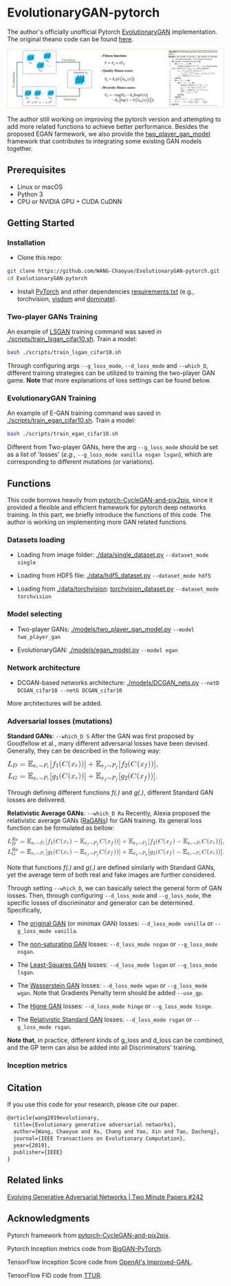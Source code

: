 # EvolutionaryGAN-pytorch
The author's officially unofficial Pytorch [EvolutionaryGAN](https://arxiv.org/abs/1803.00657) implementation. The original theano code can be found [here](https://github.com/WANG-Chaoyue/EvolutionaryGAN).

![framework](imgs/EGAN_framework.jpg?raw=true "framework")

The author still working on improving the pytorch version and attempting to add more related functions to achieve better performance. Besides the proposed EGAN farmework, we also provide the [two_player_gan_model](https://github.com/WANG-Chaoyue/EvolutionaryGAN-pytorch/blob/master/models/two_player_gan_model.py) framework that contributes to integrating some existing GAN models together.

## Prerequisites

- Linux or macOS
- Python 3
- CPU or NVIDIA GPU + CUDA CuDNN

## Getting Started
### Installation

- Clone this repo:
```bash
git clone https://github.com/WANG-Chaoyue/EvolutionaryGAN-pytorch.git
cd EvolutionaryGAN-pytorch
```

- Install [PyTorch](https://pytorch.org/get-started/locally/) and other dependencies [requirements.txt](https://github.com/WANG-Chaoyue/EvolutionaryGAN-pytorch/blob/master/requirements.txt) (e.g., torchvision, [visdom](https://github.com/facebookresearch/visdom) and [dominate](https://github.com/Knio/dominate)).

### Two-player GANs Training

An example of [LSGAN](https://arxiv.org/abs/1611.04076) training command was saved in [./scripts/train_lsgan_cifar10.sh](). Train a model: 
```bash
bash ./scripts/train_lsgan_cifar10.sh
```
Through configuring args `--g_loss_mode`, `--d_loss_mode` and `--which_D`, different training strategies can be utilized to training the two-player GAN game. **Note** that more explanations of loss settings can be found below. 

### EvolutionaryGAN Training

An example of E-GAN training command was saved in [./scripts/train_egan_cifar10.sh](). Train a model:
```bash
bash ./scripts/train_egan_cifar10.sh
```
Different from Two-player GANs, here the arg `--g_loss_mode` should be set as a list of 'losses' (*e.g.,* `--g_loss_mode vanilla nsgan lsgan`), which are corresponding to different mutations (or variations). 


## Functions

This code borrows heavily from [pytorch-CycleGAN-and-pix2pix](https://github.com/junyanz/pytorch-CycleGAN-and-pix2pix), since it provided a flexible and efficient framework for pytorch deep networks training. In this part, we briefly introduce the functions of this code. The author is working on implementing more GAN related functions. 

### Datasets loading

- Loading from image folder: [./data/single_dataset.py](https://github.com/WANG-Chaoyue/EvolutionaryGAN-pytorch/blob/master/data/single_dataset.py) `--dataset_mode single`

- Loading from HDF5 file: [./data/hdf5_dataset.py](https://github.com/WANG-Chaoyue/EvolutionaryGAN-pytorch/blob/master/data/hdf5_dataset.py) `--dataset_mode hdf5`

- Loading from [./data/torchvision](https://pytorch.org/docs/stable/torchvision/index.html): [torchvision_dataset.py](https://github.com/WANG-Chaoyue/EvolutionaryGAN-pytorch/blob/master/data/torchvision_dataset.py) `--dataset_mode torchvision` 

### Model selecting

- Two-player GANs: [./models/two_player_gan_model.py](https://github.com/WANG-Chaoyue/EvolutionaryGAN-pytorch/blob/master/models/two_player_gan_model.py) `--model two_player_gan`

- EvolutionaryGAN: [./models/egan_model.py](https://github.com/WANG-Chaoyue/EvolutionaryGAN-pytorch/blob/master/models/egan_model.py) `--model egan`

### Network architecture

- DCGAN-based networks architecture: [./models/DCGAN_nets.py](https://github.com/WANG-Chaoyue/EvolutionaryGAN-pytorch/blob/master/models/DCGAN_nets.py) `--netD DCGAN_cifar10 --netG DCGAN_cifar10`

More architectures will be added.

### Adversarial losses (mutations)

**Standard GANs**: `--which_D S`
After the GAN was first proposed by Goodfellow et al., many different adversarial losses have been devised. Generally, they can be described in the following way:

![General_form](imgs/General_form.gif?raw=true "General_form")

Through defining different functions *f(.)* and *g(.)*, different Standard GAN losses are delivered. 

**Relativistic Average GANs**: `--which_D Ra`
Recently, Alexia proposed the relativistic average GANs ([RaGANs](https://arxiv.org/pdf/1807.00734.pdf)) for GAN training. Its general loss function can be formulated as bellow:

![General_Ra_form](imgs/General_Ra_form.gif?raw=true "General_form")

Note that functions *f(.)* and *g(.)* are defined similarly with Standard GANs, yet the average term of both real and fake images are further considered. 

Through setting `--which_D`, we can basically select the general form of GAN losses. Then, through configuring `--d_loss_mode` and `--g_loss_mode`, the specific losses of discriminator and generator can be determined. Specifically, 

- The [original GAN](https://arxiv.org/abs/1406.2661) (or minimax GAN) losses: `--d_loss_mode vanilla` or `--g_loss_mode vanilla`.

- The [non-saturating GAN](https://arxiv.org/abs/1406.2661) losses: `--d_loss_mode nsgan` or `--g_loss_mode nsgan`.

- The [Least-Squares GAN](https://arxiv.org/abs/1611.04076) losses: `--d_loss_mode lsgan` or `--g_loss_mode lsgan`.

- The [Wasserstein GAN](https://arxiv.org/abs/1704.00028) losses: `--d_loss_mode wgan` or `--g_loss_mode wgan`. Note that Gradients Penalty term should be added `--use_gp`.

- The [Higne GAN](https://arxiv.org/abs/1802.05957) losses: `--d_loss_mode hinge` or `--g_loss_mode hinge`.

- The [Relativistic Standard GAN](https://arxiv.org/abs/1807.00734) losses: `--d_loss_mode rsgan` or `--g_loss_mode rsgan`.

**Note that**, in practice, different kinds of g_loss and d_loss can be combined, and the GP term can also be added into all Discriminators' training.

### Inception metrics

## Citation
If you use this code for your research, please cite our paper.
```
@article{wang2019evolutionary,
  title={Evolutionary generative adversarial networks},
  author={Wang, Chaoyue and Xu, Chang and Yao, Xin and Tao, Dacheng},
  journal={IEEE Transactions on Evolutionary Computation},
  year={2019},
  publisher={IEEE}
}
```

## Related links
[Evolving Generative Adversarial Networks | Two Minute Papers #242](https://www.youtube.com/watch?v=ni6P5KU3SDU&vl=en)

## Acknowledgments
Pytorch framework from [pytorch-CycleGAN-and-pix2pix](https://github.com/junyanz/pytorch-CycleGAN-and-pix2pix).

Pytorch Inception metrics code from [BigGAN-PyTorch](https://github.com/ajbrock/BigGAN-PyTorch).

TensorFlow Inception Score code from [OpenAI's Improved-GAN.](https://github.com/openai/improved-gan).

TensorFlow FID code from [TTUR](https://github.com/bioinf-jku/TTUR).

